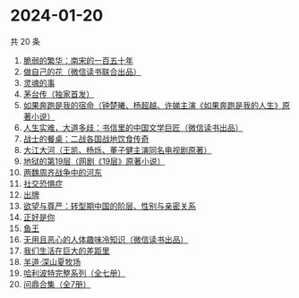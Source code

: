 # 2024-01-20

共 20 条

<!-- BEGIN WEREAD -->
<!-- 最后更新时间 2024-01-20 05:04:04 +0800 -->
1. [脆弱的繁华：南宋的一百五十年](https://weread.qq.com/web/bookDetail/1c532e90813ab7755g01453b)
1. [做自己的花（微信读书联合出品）](https://weread.qq.com/web/bookDetail/6d532fa0813ab8562g019bca)
1. [灵魂的事](https://weread.qq.com/web/bookDetail/f39327e0813ab8671g010560)
1. [茅台传（独家首发）](https://weread.qq.com/web/bookDetail/48e329e0813ab875ag0188c9)
1. [如果奔跑是我的宿命（钟楚曦、杨超越、许娣主演《如果奔跑是我的人生》原著小说）](https://weread.qq.com/web/bookDetail/06a32ed07219ac5f06a382b)
1. [人生实难，大道多歧：书信里的中国文学巨匠（微信读书出品）](https://weread.qq.com/web/bookDetail/22732c80813ab875cg017a80)
1. [战士的餐桌：二战各国战地饮食传奇](https://weread.qq.com/web/bookDetail/8e532780813ab8660g015270)
1. [大江大河（王凯、杨烁、董子健主演同名电视剧原著）](https://weread.qq.com/web/bookDetail/92f32a305e03ce92f070017)
1. [地狱的第19层（网剧《19层》原著小说）](https://weread.qq.com/web/bookDetail/2bd32ef05661392bde4f9c6)
1. [两魏周齐战争中的河东](https://weread.qq.com/web/bookDetail/532329e0813ab863dg0123e7)
1. [社交恐惧症](https://weread.qq.com/web/bookDetail/e29329a07224e31fe2901ca)
1. [出牌](https://weread.qq.com/web/bookDetail/c7732ad0813ab689eg013ec1)
1. [欲望与尊严：转型期中国的阶层、性别与亲密关系](https://weread.qq.com/web/bookDetail/94432d407191a1459445e45)
1. [正好是你](https://weread.qq.com/web/bookDetail/e9b328a0813ab7be5g018148)
1. [鱼王](https://weread.qq.com/web/bookDetail/417327f05e2858417a1f291)
1. [无用且恶心的人体趣味冷知识（微信读书出品）](https://weread.qq.com/web/bookDetail/1cf32860813ab8756g011919)
1. [我们生活在巨大的差距里](https://weread.qq.com/web/bookDetail/286329405b40f728668c477)
1. [羊道·深山夏牧场](https://weread.qq.com/web/bookDetail/ec0325c0813ab718cg017a62)
1. [哈利波特完整系列（全七册）](https://weread.qq.com/web/bookDetail/88a322005cba2388ae991a5)
1. [问鼎合集（全7册）](https://weread.qq.com/web/bookDetail/d7432100813ab84f9g013f4b)
<!-- END WEREAD -->